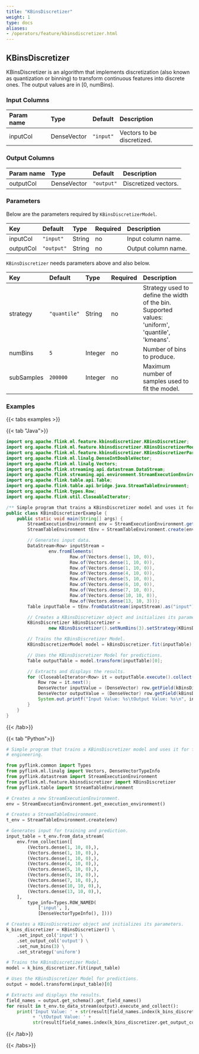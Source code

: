 ```yaml
---
title: "KBinsDiscretizer"
weight: 1
type: docs
aliases:
- /operators/feature/kbinsdiscretizer.html
---
```


<!--
Licensed to the Apache Software Foundation (ASF) under one
or more contributor license agreements.  See the NOTICE file
distributed with this work for additional information
regarding copyright ownership.  The ASF licenses this file
to you under the Apache License, Version 2.0 (the
"License"); you may not use this file except in compliance
with the License.  You may obtain a copy of the License at

  http://www.apache.org/licenses/LICENSE-2.0

Unless required by applicable law or agreed to in writing,
software distributed under the License is distributed on an
"AS IS" BASIS, WITHOUT WARRANTIES OR CONDITIONS OF ANY
KIND, either express or implied.  See the License for the
specific language governing permissions and limitations
under the License.
-->

## KBinsDiscretizer

KBinsDiscretizer is an algorithm that implements discretization (also known as
quantization or binning) to transform continuous features into discrete ones.
The output values are in [0, numBins).

### Input Columns

| Param name | Type        | Default   | Description                |
|:-----------|:------------|:----------|:---------------------------|
| inputCol   | DenseVector | `"input"` | Vectors to be discretized. |

### Output Columns

| Param name | Type        | Default    | Description          |
|:-----------|:------------|:-----------|:---------------------|
| outputCol  | DenseVector | `"output"` | Discretized vectors. |

### Parameters

Below are the parameters required by `KBinsDiscretizerModel`.

| Key       | Default    | Type   | Required | Description         |
|:----------|:-----------|:-------|:---------|:--------------------|
| inputCol  | `"input"`  | String | no       | Input column name.  |
| outputCol | `"output"` | String | no       | Output column name. |

`KBinsDiscretizer` needs parameters above and also below.

| Key        | Default      | Type    | Required | Description                                                                                      | 
|:-----------|:-------------|:--------|:---------|:-------------------------------------------------------------------------------------------------|
| strategy   | `"quantile"` | String  | no       | Strategy used to define the width of the bin. Supported values: 'uniform', 'quantile', 'kmeans'. |
| numBins    | `5`          | Integer | no       | Number of bins to produce.                                                                       |
| subSamples | `200000`     | Integer | no       | Maximum number of samples used to fit the model.                                                 |

### Examples

{{< tabs examples >}}

{{< tab "Java">}}

```java
import org.apache.flink.ml.feature.kbinsdiscretizer.KBinsDiscretizer;
import org.apache.flink.ml.feature.kbinsdiscretizer.KBinsDiscretizerModel;
import org.apache.flink.ml.feature.kbinsdiscretizer.KBinsDiscretizerParams;
import org.apache.flink.ml.linalg.DenseIntDoubleVector;
import org.apache.flink.ml.linalg.Vectors;
import org.apache.flink.streaming.api.datastream.DataStream;
import org.apache.flink.streaming.api.environment.StreamExecutionEnvironment;
import org.apache.flink.table.api.Table;
import org.apache.flink.table.api.bridge.java.StreamTableEnvironment;
import org.apache.flink.types.Row;
import org.apache.flink.util.CloseableIterator;

/** Simple program that trains a KBinsDiscretizer model and uses it for feature engineering. */
public class KBinsDiscretizerExample {
    public static void main(String[] args) {
        StreamExecutionEnvironment env = StreamExecutionEnvironment.getExecutionEnvironment();
        StreamTableEnvironment tEnv = StreamTableEnvironment.create(env);

        // Generates input data.
        DataStream<Row> inputStream =
                env.fromElements(
                        Row.of(Vectors.dense(1, 10, 0)),
                        Row.of(Vectors.dense(1, 10, 0)),
                        Row.of(Vectors.dense(1, 10, 0)),
                        Row.of(Vectors.dense(4, 10, 0)),
                        Row.of(Vectors.dense(5, 10, 0)),
                        Row.of(Vectors.dense(6, 10, 0)),
                        Row.of(Vectors.dense(7, 10, 0)),
                        Row.of(Vectors.dense(10, 10, 0)),
                        Row.of(Vectors.dense(13, 10, 3)));
        Table inputTable = tEnv.fromDataStream(inputStream).as("input");

        // Creates a KBinsDiscretizer object and initializes its parameters.
        KBinsDiscretizer kBinsDiscretizer =
                new KBinsDiscretizer().setNumBins(3).setStrategy(KBinsDiscretizerParams.UNIFORM);

        // Trains the KBinsDiscretizer Model.
        KBinsDiscretizerModel model = kBinsDiscretizer.fit(inputTable);

        // Uses the KBinsDiscretizer Model for predictions.
        Table outputTable = model.transform(inputTable)[0];

        // Extracts and displays the results.
        for (CloseableIterator<Row> it = outputTable.execute().collect(); it.hasNext(); ) {
            Row row = it.next();
            DenseVector inputValue = (DenseVector) row.getField(kBinsDiscretizer.getInputCol());
            DenseVector outputValue = (DenseVector) row.getField(kBinsDiscretizer.getOutputCol());
            System.out.printf("Input Value: %s\tOutput Value: %s\n", inputValue, outputValue);
        }
    }
}

```

{{< /tab>}}

{{< tab "Python">}}

```python
# Simple program that trains a KBinsDiscretizer model and uses it for feature
# engineering.

from pyflink.common import Types
from pyflink.ml.linalg import Vectors, DenseVectorTypeInfo
from pyflink.datastream import StreamExecutionEnvironment
from pyflink.ml.feature.kbinsdiscretizer import KBinsDiscretizer
from pyflink.table import StreamTableEnvironment

# Creates a new StreamExecutionEnvironment.
env = StreamExecutionEnvironment.get_execution_environment()

# Creates a StreamTableEnvironment.
t_env = StreamTableEnvironment.create(env)

# Generates input for training and prediction.
input_table = t_env.from_data_stream(
    env.from_collection([
        (Vectors.dense(1, 10, 0),),
        (Vectors.dense(1, 10, 0),),
        (Vectors.dense(1, 10, 0),),
        (Vectors.dense(4, 10, 0),),
        (Vectors.dense(5, 10, 0),),
        (Vectors.dense(6, 10, 0),),
        (Vectors.dense(7, 10, 0),),
        (Vectors.dense(10, 10, 0),),
        (Vectors.dense(13, 10, 0),),
    ],
        type_info=Types.ROW_NAMED(
            ['input', ],
            [DenseVectorTypeInfo(), ])))

# Creates a KBinsDiscretizer object and initializes its parameters.
k_bins_discretizer = KBinsDiscretizer() \
    .set_input_col('input') \
    .set_output_col('output') \
    .set_num_bins(3) \
    .set_strategy('uniform')

# Trains the KBinsDiscretizer Model.
model = k_bins_discretizer.fit(input_table)

# Uses the KBinsDiscretizer Model for predictions.
output = model.transform(input_table)[0]

# Extracts and displays the results.
field_names = output.get_schema().get_field_names()
for result in t_env.to_data_stream(output).execute_and_collect():
    print('Input Value: ' + str(result[field_names.index(k_bins_discretizer.get_input_col())])
          + '\tOutput Value: ' +
          str(result[field_names.index(k_bins_discretizer.get_output_col())]))

```

{{< /tab>}}

{{< /tabs>}}

